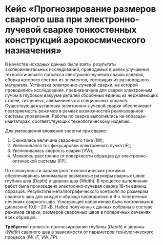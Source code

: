 # Кейс «Прогнозирование размеров сварного шва при электронно-лучевой сварке тонкостенных конструкций аэрокосмического назначения»

В качестве исходных данных были взяты результаты экспериментальных исследований, проводимых в целях улучшения технологического процесса электронно-лучевой сварки изделия, сборка которого состоит из элементов, состоящих из разнородного материала. Установка электронно-лучевой сварки, на которой проводились исследования, предназначена для сварки электронным лучом в глубоком вакууме деталей сборочных единиц из нержавеющих сталей, титановых, алюминиевых и специальных сплавов. Существующая установка электронно-лучевой сварки обеспечивает повторяемость режимов в рамках возможностей реализованной системы управления. Работы по сварке выполнялись на образцах-имитаторах, соответствующих технологическому изделию. 

Для уменьшения вложения энергии при сварке:
1.	Снижалась величина сварочного тока (IW);
2.	Увеличивался ток фокусировки электронного пучка (IF);
3.	Увеличивалась скорость сварки (VW);
4.	Менялось расстояние от поверхности образцов до электронно-оптической системы (FP). 

По совокупности параметров технологических режимов обеспечивались минимально возможные размеры сварных швов: глубина шва (Depth) и ширина шва (Width).
В процессе выполнения работ была произведена электронно-лучевая сварка 18-ти единиц образцов. Результаты металлографического контроля по размерам сварного шва для каждого образца проводились в 4-х поперечных сечениях сварного шва. Ускоряющее напряжение было постоянным в диапазоне 19,8 – 20 кВ. Набор полученных данных собраны в составе режимов сварки, размеров сварочных швов в поперечных сечениях всех образцов.

**Требуется**: провести прогнозирование глубины (*Depth*) и ширины (*Width*) сварного шва в зависимости от параметров технологического процесса (*IW, IF, VW, FP*).
